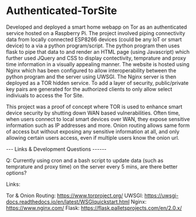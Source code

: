 # Authenticated-TorSite

Developed and deployed a smart home webapp on Tor as an authenticated service hosted on a Raspberry Pi. The project involved piping connectivity data from locally connected ESP8266 devices (could be any IoT or smart device) to a via a python program/script. The python program then uses flask to pipe that data to and render an HTML page (using Javascript) which further used JQuery and CSS to display contectivity, temprature and proxy time information in a visually appealing manner. The website is hosted using Nginx which has been configured to allow interoperability between the python program and the server using UWSGI. The Nginx server is then deployed as a TOR hidden service. To add a layer of security, public/private key pairs are generated for the authorized clients to only allow select indiviuals to access the Tor Site. 

This project was a proof of concept where TOR is used to enhance smart device security by shutting down WAN based vulnerabilities. Often time, when users connect to local smart devices over WAN, they expose sensitive information such as IP addresses and more. Onion routing allows same form of access but without exposing any sensitive information at all, and only allowing certain users access, even if multiple users know the onion url. 

--- Links & Development Questions ------

Q: Currently using cron and a bash script to update data (such as temprature and proxy time) on the server every 5 mins, are there better options? 

Links: 

Tor & Onion Routing: https://www.torproject.org/
UWSGI: https://uwsgi-docs.readthedocs.io/en/latest/WSGIquickstart.html
Nginx: https://www.nginx.com/
Flask: https://flask.palletsprojects.com/en/2.0.x/
